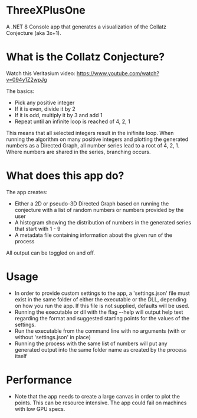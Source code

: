 # ThreeXPlusOne

A .NET 8 Console app that generates a visualization of the Collatz Conjecture (aka 3x+1).

# What is the Collatz Conjecture?

Watch this Veritasium video: https://www.youtube.com/watch?v=094y1Z2wpJg

The basics:

* Pick any positive integer
* If it is even, divide it by 2
* If it is odd, multiply it by 3 and add 1
* Repeat until an infinite loop is reached of 4, 2, 1

This means that all selected integers result in the inifinite loop. When running the algorithm on many positive integers and plotting the generated numbers as a Directed Graph, all number series lead to a root of 4, 2, 1. Where numbers are shared in the series, branching occurs.

# What does this app do?

The app creates:

* Either a 2D or pseudo-3D Directed Graph based on running the conjecture with a list of random numbers or numbers provided by the user
* A histogram showing the distribution of numbers in the generated series that start with 1 - 9
* A metadata file containing information about the given run of the process

All output can be toggled on and off.

# Usage

* In order to provide custom settings to the app, a 'settings.json' file must exist in the same folder of either the executable or the DLL, depending on how you run the app. If this file is not supplied, defaults will be used.
* Running the executable or dll with the flag --help will output help text regarding the format and suggested starting points for the values of the settings.
* Run the executable from the command line with no arguments (with or without 'settings.json' in place)
* Running the process with the same list of numbers will put any generated output into the same folder name as created by the process itself

# Performance

* Note that the app needs to create a large canvas in order to plot the points. This can be resource intensive. The app could fail on machines with low GPU specs.
